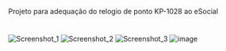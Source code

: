Projeto para adequação do relogio de ponto KP-1028 ao eSocial
#
#
![Screenshot_1](https://github.com/henriquearaujogit/kp-1028/assets/47193802/b23ddb20-1c13-40b4-8b41-a155a6f1a2aa)
![Screenshot_2](https://github.com/henriquearaujogit/kp-1028/assets/47193802/9f27a995-51bd-438e-8570-9013aa42d82b)
![Screenshot_3](https://github.com/henriquearaujogit/kp-1028/assets/47193802/f104374d-a3c4-41f4-9e0b-ad4433fbeb02)
![image](https://github.com/henriquearaujogit/kp-1028/assets/47193802/31d8f9d7-66e4-4692-a1f6-18053e7518a7)

